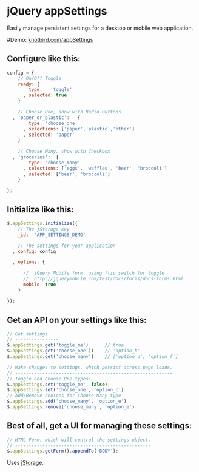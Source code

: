 jQuery appSettings
==================

Easily manage persistent settings for a desktop or mobile web application.

#Demo: [knotbird.com/appSettings](http://knotbird.com/appSettings)

Configure like this:
--------------------
``` javascript
config = {
    // On/Off Toggle
    ready: {
        type:   'toggle'
      , selected: true
    }

    // Choose One, show with Radio Buttons
  , 'paper_or_plastic':   {
        type: 'choose_one'
      , selections: ['paper','plastic','other']
      , selected: 'paper'
    }
    
    // Choose Many, show with Checkbox
  , 'groceries':  {
        type: 'choose_many'
      , selections: ['eggs', 'waffles', 'beer', 'broccoli']
      , selected: ['beer', 'broccoli']
    } 

};
```
        

Initialize like this:
---------------------

``` javascript
$.appSettings.initialize({
    // The jStorage key
    _id:  'APP_SETTINGS_DEMO'

    // The settings for your application
  , config: config

  , options: {

      //  jQuery Mobile form, using flip switch for toggle
      //  http://jquerymobile.com/test/docs/forms/docs-forms.html
      mobile: true  
    }

});
```

Get an API on your settings like this:
--------------------------------------

``` javascript
// Get settings
// ----------------
$.appSettings.get('toggle_me')      // true
$.appSettings.get('choose_one'))    // 'option_b'
$.appSettings.get('choose_many')    // ['option_d', 'option_f']

// Make changes to settings, which persist across page loads.
// ----------------------------------------------------------
// Toggle and Choose One types:
$.appSettings.set('toggle_me', false);
$.appSettings.set('choose_one', 'option_c')
// Add/Remove choices for Choose Many type
$.appSettings.add('choose_many', 'option_e')
$.appSettings.remove('choose_many', 'option_e')
```

Best of all, get a UI for managing these settings:
--------------------------------------------------

``` javascript
// HTML Form, which will control the settings object.
// --------------------------------------------------
$.appSettings.getForm().appendTo('BODY');
```



Uses [jStorage](http://www.jstorage.info/).
